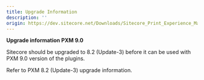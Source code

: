 ```yaml
---
title: Upgrade Information
description: ''
origin: https://dev.sitecore.net/Downloads/Sitecore_Print_Experience_Manager/90/Sitecore_Print_Experience_Manager_90/Upgrade_Information
---
```


**Upgrade information PXM 9.0**

Sitecore should be upgraded to 8.2 (Update-3) before it can be used with PXM 9.0 version of the plugins.

Refer to PXM 8.2 (Update-3) upgrade information.